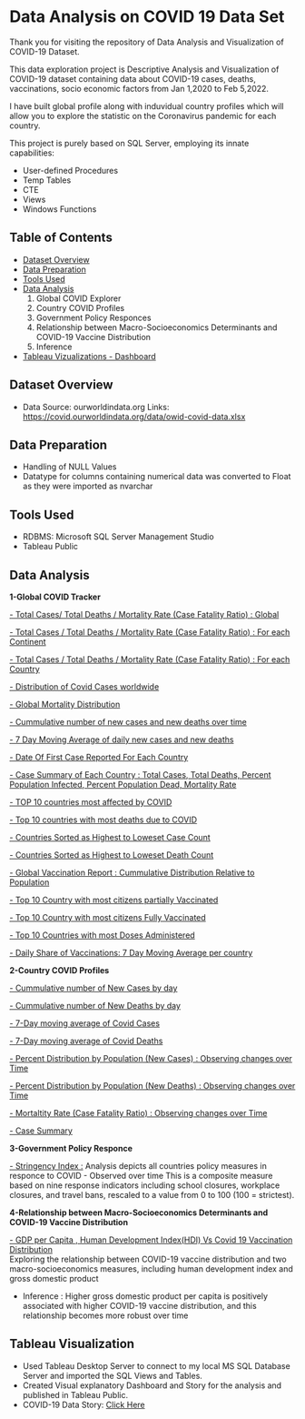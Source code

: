 # Data Analysis on COVID 19 Data Set

Thank you for visiting the repository of Data Analysis and Visualization of COVID-19 Dataset.

This data exploration project is Descriptive Analysis and Visualization of COVID-19 dataset containing data about COVID-19 cases, deaths, vaccinations, socio economic factors from Jan 1,2020 to Feb 5,2022.

I have built global profile along with induvidual country profiles which will allow you to explore the statistic on the Coronavirus pandemic for each country.

This project is purely based on SQL Server, employing its innate capabilities:
- User-defined Procedures
- Temp Tables
- CTE
- Views 
- Windows Functions

## Table of Contents
- [Dataset Overview](#dataset-overview "Dataset Overview")
- [Data Preparation](#data-preparation "Data Preparation")
- [Tools Used](#tools-used "Tools Used")
- [Data Analysis](#exploratory-analysis "Exploratory Analysis")
    1) Global COVID Explorer 
    2) Country COVID Profiles
    3) Government Policy Responces
    4) Relationship between Macro-Socioeconomics Determinants and COVID-19 Vaccine Distribution
    5) Inference
- [Tableau Vizualizations - Dashboard](https://public.tableau.com/app/profile/rajalakshmi.gnanasekaran#!/?newProfile=&activeTab=0)
    

## Dataset Overview
- Data Source: ourworldindata.org Links: https://covid.ourworldindata.org/data/owid-covid-data.xlsx

## Data Preparation
- Handling of NULL Values
- Datatype for columns containing numerical data was converted to Float as they were imported as nvarchar

## Tools Used
- RDBMS: Microsoft SQL Server Management Studio
- Tableau Public

## Data Analysis
**1-Global COVID Tracker**

[- Total Cases/ Total Deaths / Mortality Rate (Case Fatality Ratio) : Global](https://github.com/grajie/COVID-19-Exploratory-Analysis-with-SQL/blob/main/COVID19-Exploratory%20Analysis.sql#L95-L99)

[- Total Cases / Total Deaths / Mortality Rate  (Case Fatality Ratio) : For each Continent](https://github.com/grajie/COVID-19-Exploratory-Analysis-with-SQL/blob/main/COVID19-Exploratory%20Analysis.sql#L101-L107)     
   
[- Total Cases / Total Deaths / Mortality Rate  (Case Fatality Ratio) : For each Country](https://github.com/grajie/COVID-19-Exploratory-Analysis-with-SQL/blob/main/COVID19-Exploratory%20Analysis.sql#L239-L254)
 
[- Distribution of Covid Cases worldwide](https://github.com/grajie/COVID-19-Exploratory-Analysis-with-SQL/blob/main/COVID19-Exploratory%20Analysis.sql#L344-L395)
 
[- Global Mortality Distribution](https://github.com/grajie/COVID-19-Exploratory-Analysis-with-SQL/blob/main/COVID19-Exploratory%20Analysis.sql#L290-L340)   
       
[- Cummulative number of new cases and new deaths over time](https://github.com/grajie/COVID-19-Exploratory-Analysis-with-SQL/blob/main/COVID19-Exploratory%20Analysis.sql#L142-L150)
 
[- 7 Day Moving Average of daily new cases and new deaths](https://github.com/grajie/COVID-19-Exploratory-Analysis-with-SQL/blob/main/COVID19-Exploratory%20Analysis.sql#L110-L140)      
   
[- Date Of First Case Reported For Each Country](https://github.com/grajie/COVID-19-Exploratory-Analysis-with-SQL/blob/main/COVID19-Exploratory%20Analysis.sql#L154-L158)
     
[- Case Summary of Each Country : Total Cases, Total Deaths, Percent Population Infected, Percent Population Dead, Mortality Rate](https://github.com/grajie/COVID-19-Exploratory-Analysis-with-SQL/blob/main/COVID19-Exploratory%20Analysis.sql#L239-L266)	
 
[- TOP 10 countries most affected by COVID](https://github.com/grajie/COVID-19-Exploratory-Analysis-with-SQL/blob/main/COVID19-Exploratory%20Analysis.sql#L277-L280)	
 
[- Top 10 countries with most deaths due to COVID](https://github.com/grajie/COVID-19-Exploratory-Analysis-with-SQL/blob/main/COVID19-Exploratory%20Analysis.sql#L282-L285) 
 
[- Countries Sorted as Highest to Loweset Case Count](https://github.com/grajie/COVID-19-Exploratory-Analysis-with-SQL/blob/main/COVID19-Exploratory%20Analysis.sql#L268-L275)	

[- Countries Sorted as Highest to Loweset Death Count](https://github.com/grajie/COVID-19-Exploratory-Analysis-with-SQL/blob/main/COVID19-Exploratory%20Analysis.sql#L273-L275)

[- Global Vaccination Report : Cummulative Distribution Relative to Population](https://github.com/grajie/COVID-19-Exploratory-Analysis-with-SQL/blob/main/COVID19-Vaccination_Exploratory%20Analysis.sql#L20-L35)
 
[- Top 10 Country with most citizens partially Vaccinated](https://github.com/grajie/COVID-19-Exploratory-Analysis-with-SQL/blob/main/COVID19-Vaccination_Exploratory%20Analysis.sql#L37-L40)

[- Top 10 Country with most citizens Fully Vaccinated](https://github.com/grajie/COVID-19-Exploratory-Analysis-with-SQL/blob/main/COVID19-Vaccination_Exploratory%20Analysis.sql#L42-L49)

[- Top 10 Countries with most Doses Administered](https://github.com/grajie/COVID-19-Exploratory-Analysis-with-SQL/blob/main/COVID19-Vaccination_Exploratory%20Analysis.sql#L54-L61)

[- Daily Share of Vaccinations: 7 Day Moving Average per country](https://github.com/grajie/COVID-19-Exploratory-Analysis-with-SQL/blob/main/COVID19-Vaccination_Exploratory%20Analysis.sql#L63-L108)

      
**2-Country COVID Profiles**

[- Cummulative number of New Cases by day](https://github.com/grajie/COVID-19-Exploratory-Analysis-with-SQL/blob/main/COVID19-Exploratory%20Analysis.sql#L160-L166)     
         
[- Cummulative number of New Deaths by day](https://github.com/grajie/COVID-19-Exploratory-Analysis-with-SQL/blob/main/COVID19-Exploratory%20Analysis.sql#L168-L174)
      
[- 7-Day moving average of Covid Cases](https://github.com/grajie/COVID-19-Exploratory-Analysis-with-SQL/blob/main/COVID19-Exploratory%20Analysis.sql#L176-L182)
         
[- 7-Day moving average of Covid Deaths](https://github.com/grajie/COVID-19-Exploratory-Analysis-with-SQL/blob/main/COVID19-Exploratory%20Analysis.sql#L184-L190)
         
[- Percent Distribution by Population (New Cases) : Observing changes over Time](https://github.com/grajie/COVID-19-Exploratory-Analysis-with-SQL/blob/main/COVID19-Exploratory%20Analysis.sql#L212-L225)
         
[- Percent Distribution by Population (New Deaths) : Observing changes over Time](https://github.com/grajie/COVID-19-Exploratory-Analysis-with-SQL/blob/main/COVID19-Exploratory%20Analysis.sql#L212-L225)
         
[- Mortaltity Rate (Case Fatality Ratio) : Observing changes over Time ](https://github.com/grajie/COVID-19-Exploratory-Analysis-with-SQL/blob/main/COVID19-Exploratory%20Analysis.sql#L227-L237)
         
[- Case Summary](https://github.com/grajie/COVID-19-Exploratory-Analysis-with-SQL/blob/main/COVID19-Exploratory%20Analysis.sql#L239-L266)
	
**3-Government Policy Responce**

[-  Stringency Index :](https://github.com/grajie/COVID-19-Exploratory-Analysis-with-SQL/blob/main/COVID19-Vaccination_Exploratory%20Analysis.sql#L137-L52) Analysis depicts all countries policy measures in responce to COVID - Observed over time
		      This is a composite measure based on nine response indicators including school closures, workplace
		      closures, and travel bans, rescaled to a value from 0 to 100 (100 = strictest).
		                
**4-Relationship between Macro-Socioeconomics Determinants and COVID-19 Vaccine Distribution**

[- GDP per Capita , Human Development Index(HDI) Vs Covid 19 Vaccination Distribution](https://github.com/grajie/COVID-19-Exploratory-Analysis-with-SQL/blob/main/COVID19-Vaccination_Exploratory%20Analysis.sql#L111-L133)       
		     Exploring the relationship between COVID-19 vaccine distribution and two macro-socioeconomics measures, 
		     including human development index and gross domestic product 
		     
- Inference : Higher gross domestic product per capita is positively associated with higher COVID-19 vaccine distribution, and
        	      this relationship becomes more robust over time
		      
## Tableau Visualization
- Used Tableau Desktop Server to connect to my local MS SQL Database Server and imported the SQL Views and Tables.
- Created Visual explanatory Dashboard and Story for the analysis and published in Tableau Public.
- COVID-19 Data Story: [Click Here](https://public.tableau.com/app/profile/rajalakshmi.gnanasekaran/viz/COVID-19StatisticsDataStory/COVID-19Statistics)
 


